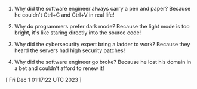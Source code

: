  
1. Why did the software engineer always carry a pen and paper? Because he couldn't Ctrl+C and Ctrl+V in real life!

2. Why do programmers prefer dark mode? Because the light mode is too bright, it's like staring directly into the source code!

3. Why did the cybersecurity expert bring a ladder to work? Because they heard the servers had high security patches!

4. Why did the software engineer go broke? Because he lost his domain in a bet and couldn't afford to renew it!
 
[ 
Fri Dec  1 01:17:22 UTC 2023
 ]

